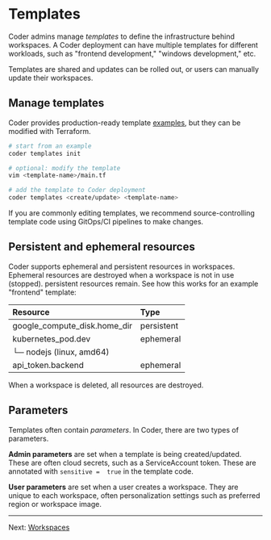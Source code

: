 # Templates

Coder admins manage *templates* to define the infrastructure behind workspaces. A Coder deployment can have multiple templates for different workloads, such as "frontend development," "windows development," etc.

Templates are shared and updates can be rolled out, or users can manually update their workspaces.

## Manage templates

Coder provides production-ready template [examples](../examples/), but they can be modified with Terraform.

```sh
# start from an example
coder templates init

# optional: modify the template
vim <template-name>/main.tf

# add the template to Coder deployment
coder templates <create/update> <template-name>
```

If you are commonly editing templates, we recommend source-controlling template code using GitOps/CI pipelines to make changes.

## Persistent and ephemeral resources

Coder supports ephemeral and persistent resources in workspaces. Ephemeral resources are destroyed when a workspace is not in use (stopped). persistent resources remain. See how this works for an example "frontend" template:

| Resource                     | Type       |
| :--------------------------- | :--------- |
| google_compute_disk.home_dir | persistent |
| kubernetes_pod.dev           | ephemeral  |
| └─ nodejs (linux, amd64)     |            |
| api_token.backend            | ephemeral  |

When a workspace is deleted, all resources are destroyed.

## Parameters

Templates often contain *parameters*. In Coder, there are two types of parameters.

**Admin parameters** are set when a template is being created/updated. These are often cloud secrets, such as a ServiceAccount token. These are annotated with `sensitive =  true` in the template code.

**User parameters** are set when a user creates a workspace. They are unique to each workspace, often personalization settings such as preferred region or workspace image.

---

Next: [Workspaces](./workspaces.md)
